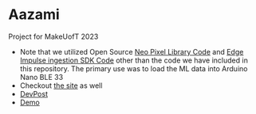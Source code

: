 # Aazami
Project for MakeUofT 2023

- Note that we utilized Open Source [Neo Pixel Library Code](https://github.com/adafruit/Adafruit_NeoPixel) and [Edge Impulse ingestion SDK Code](https://docs.edgeimpulse.com/reference/data-ingestion/ingestion-api) other than the code we have included in this repository. The primary use was to load the ML data into Arduino Nano BLE 33
- Checkout [the site](https://github.com/skim1601/AazamiSite) as well
- [DevPost](https://devpost.com/software/aazami)
- [Demo](https://youtu.be/4KHp6z7k5qE)
